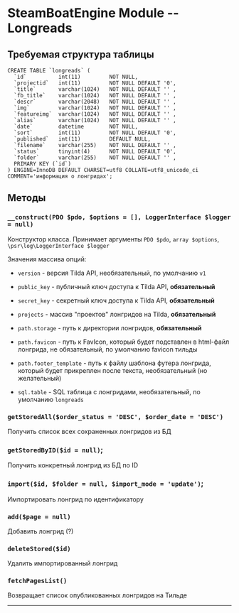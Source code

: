 # SteamBoatEngine Module -- Longreads

## Требуемая структура таблицы 

```
CREATE TABLE `longreads` (
  `id`          int(11)         NOT NULL,
  `projectid`   int(11)         NOT NULL DEFAULT '0',
  `title`       varchar(1024)   NOT NULL DEFAULT '' ,
  `fb_title`    varchar(1024)   NOT NULL DEFAULT '' ,
  `descr`       varchar(2048)   NOT NULL DEFAULT '' ,
  `img`         varchar(1024)   NOT NULL DEFAULT '' ,
  `featureimg`  varchar(1024)   NOT NULL DEFAULT '' ,
  `alias`       varchar(1024)   NOT NULL DEFAULT '' ,
  `date`        datetime        NOT NULL,
  `sort`        int(11)         NOT NULL DEFAULT '0',
  `published`   int(11)         DEFAULT NULL,
  `filename`    varchar(255)    NOT NULL DEFAULT '' ,
  `status`      tinyint(4)      NOT NULL DEFAULT '0',
  `folder`      varchar(255)    NOT NULL DEFAULT '' ,
  PRIMARY KEY (`id`)
) ENGINE=InnoDB DEFAULT CHARSET=utf8 COLLATE=utf8_unicode_ci COMMENT='информация о лонгридах';
```

## Методы

### `__construct(PDO $pdo, $options = [], LoggerInterface $logger = null)`

Конструктор класса. Принимает аргументы `PDO $pdo`, `array $options`, `\psr\log\LoggerInterface $logger` 

Значения массива опций:

- `version` - версия Tilda API, необязательный, по умолчанию `v1`
- `public_key` - публичный ключ доступа к Tilda API, **обязательный**
- `secret_key` - секретный ключ доступа к Tilda API, **обязательный**
- `projects` - массив "проектов" лонгридов на Tilda, **обязательный**

- `path.storage` - путь к директории лонгридов, **обязательный**
- `path.favicon` - путь к FavIcon, который будет подставлен в html-файл лонгрида, не обязательный, по умолчанию favicon тильды
- `path.footer_template` - путь к файлу шаблона футера лонгрида, который будет прикреплен после текста, необязательный (но желательный)

- `sql.table` - SQL таблица с лонгридами, необязательный, по умолчанию `longreads`
 

### `getStoredAll($order_status = 'DESC', $order_date = 'DESC')`
    
Получить список всех сохраненных лонгридов из БД

### `getStoredByID($id = null)`;

Получить конкретный лонгрид из БД по ID
    
### `import($id, $folder = null, $import_mode = 'update')`;

Импортировать лонгрид по идентификатору    
    
### `add($page = null)`

Добавить лонгрид (?)
    
### `deleteStored($id)`

Удалить импортированный лонгрид

### `fetchPagesList()`

Возвращает список опубликованных лонгридов на Тильде
 
---
  
   